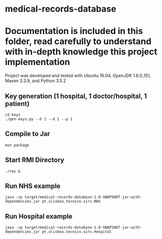 # medical-records-database

# Documentation is included in this folder, read carefully to understand with in-depth knowledge this project implementation

Project was developed and tested with Ubuntu 16.04, OpenJDK 1.8.0_151, Maven 3.3.9, and Python 3.5.2

## Key generation (1 hospital, 1 doctor/hospital, 1 patient)
```
cd keys
./gen-keys.py --h 1 --d 1 --p 1
```

## Compile to Jar
```
mvn package
```

## Start RMI Directory
```
./rmi &
```

## Run NHS example
```
java -cp target/medical-records-database-1.0-SNAPSHOT-jar-with-dependencies.jar pt.ulisboa.tecnico.sirs.NHS
``` 

## Run Hospital example
```
java -cp target/medical-records-database-1.0-SNAPSHOT-jar-with-dependencies.jar pt.ulisboa.tecnico.sirs.Hospital



